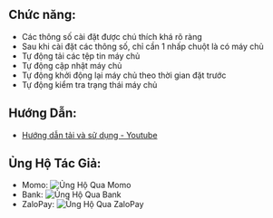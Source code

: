 ## Chức năng:
- Các thông số cài đặt được chú thích khá rõ ràng
- Sau khi cài đặt các thông số, chỉ cần 1 nhấp chuột là có máy chủ
- Tự động tải các tệp tin máy chủ
- Tự động cập nhật máy chủ
- Tự động khởi động lại máy chủ theo thời gian đặt trước
- Tự động kiểm tra trạng thái máy chủ
## Hướng Dẫn:
- [Hướng dẫn tải và sử dụng - Youtube](https://youtu.be/d9y7xwDI39c)
## Ủng Hộ Tác Giả:
- Momo:
![Ủng Hộ Qua Momo](https://i.imgur.com/DZONq1x.png)
- Bank:
![Ủng Hộ Qua Bank](https://i.imgur.com/lWcutPT.png)
- ZaloPay:
![Ủng Hộ Qua ZaloPay](https://i.imgur.com/qD7tmUv.png)
